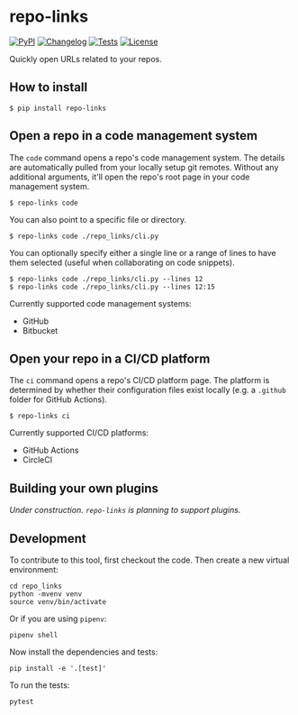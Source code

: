 # repo-links

[![PyPI](https://img.shields.io/pypi/v/repo-links.svg)](https://pypi.org/project/repo-links/)
[![Changelog](https://img.shields.io/github/v/release/seem/repo-links?include_prereleases&label=changelog)](https://github.com/seem/repo-links/releases)
[![Tests](https://github.com/seem/repo-links/workflows/Test/badge.svg)](https://github.com/seem/repo-links/actions?query=workflow%3ATest)
[![License](https://img.shields.io/badge/license-Apache%202.0-blue.svg)](https://github.com/seem/repo-links/blob/main/LICENSE)

Quickly open URLs related to your repos.

## How to install

    $ pip install repo-links

## Open a repo in a code management system

The `code` command opens a repo's code management system. The details are automatically pulled from your locally setup git remotes. Without any additional arguments, it'll open the repo's root page in your code management system.

    $ repo-links code

You can also point to a specific file or directory.

    $ repo-links code ./repo_links/cli.py

You can optionally specify either a single line or a range of lines to have them selected (useful when collaborating on code snippets).

    $ repo-links code ./repo_links/cli.py --lines 12
    $ repo-links code ./repo_links/cli.py --lines 12:15

Currently supported code management systems:

- GitHub
- Bitbucket

## Open your repo in a CI/CD platform

The `ci` command opens a repo's CI/CD platform page. The platform is determined by whether their configuration files exist locally (e.g. a `.github` folder for GitHub Actions).

    $ repo-links ci

Currently supported CI/CD platforms:

- GitHub Actions
- CircleCI

## Building your own plugins

_Under construction. `repo-links` is planning to support plugins._

## Development

To contribute to this tool, first checkout the code. Then create a new virtual environment:

    cd repo_links
    python -mvenv venv
    source venv/bin/activate

Or if you are using `pipenv`:

    pipenv shell

Now install the dependencies and tests:

    pip install -e '.[test]'

To run the tests:

    pytest
